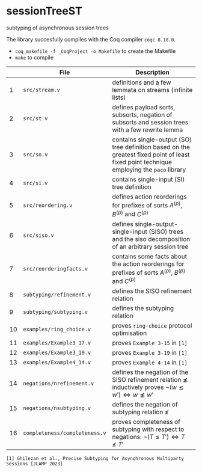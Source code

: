 # sessionTreeST

subtyping of asynchronous session trees

The library succesfully compiles with the Coq compiler `coqc 8.18.0`.
-  `coq_makefile -f _CoqProject -o Makefile` to create the Makefile
-  `make` to compile
 
| |File |Description |
|---------------- |-------------------------------|-----------------------------|
1 | `src/stream.v` | definitions and a few lemmata on streams (infinite lists)
2 | `src/st.v` | defines payload sorts, subsorts, negation of subsorts and session trees with a few rewrite lemma
3 | `src/so.v` | contains single-output (SO) tree definition based on the greatest fixed point of least fixed point technique employing the `paco` library
4 | `src/si.v` | contains single-input (SI) tree definition
5 | `src/reordering.v` | defines action reorderings for prefixes of sorts $A^{(p)}$, $B^{(p)}$ and $C^{(p)}$
6 | `src/siso.v` | defines single-output-single-input (SISO) trees and the siso decomposition of an arbitrary session tree
7 | `src/reorderingfacts.v` | contains some facts about the action reorderings for prefixes of sorts $A^{(p)}$, $B^{(p)}$ and $C^{(p)}$
8 | `subtyping/refinement.v` | defines the SISO refinement relation
9 | `subtyping/subtyping.v` | defines the subtyping relation
10 | `examples/ring_choice.v` | proves `ring-choice` protocol optimisation
11 | `examples/Example3_17.v` | proves `Example 3-15` in `[1]`
12 | `examples/Example3_19.v` | proves `Example 3-19` in `[1]`
13 | `examples/Example4_14.v` | proves `Example 4-14` in `[1]`
14 | `negations/nrefinement.v` | defines the negation of the SISO refinement relation $\not\lesssim$ inductively proves $\neg (w \lesssim w') \iff w \not\lesssim w'$
15 | `negations/nsubtyping.v` | defines the negation of subtyping relation $\not\leqslant$
16 | `completeness/completeness.v` | proves completeness of subtyping with respect to negations: $\neg (T \leqslant T') \iff T \not\leqslant T'$

`[1] Ghilezan et al., Precise Subtyping for Asynchronous Multiparty Sessions [JLAMP 2023]`

